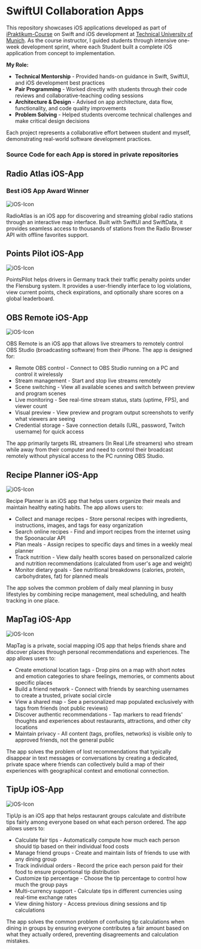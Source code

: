 # SwiftUI Collaboration Apps

This repository showcases iOS applications developed as part of [iPraktikum-Course](https://aet.cit.tum.de/projects/courses/ipraktikum/) on Swift and iOS development at [Technical University of Munich](https://www.tum.de/). As the course instructor, I guided students through intensive one-week development sprint, where each Student built a complete iOS application from concept to implementation.

**My Role:**
- **Technical Mentorship** - Provided hands-on guidance in Swift, SwiftUI, and iOS development best practices
- **Pair Programming** - Worked directly with students through their code reviews and collaborative-teaching coding sessions
- **Architecture & Design** - Advised on app architecture, data flow, functionality, and code quality improvements
- **Problem Solving** - Helped students overcome technical challenges and make critical design decisions

Each project represents a collaborative effort between student and myself, demonstrating real-world software development practices.
### Source Code for each App is stored in private repositories

## Radio Atlas iOS-App
### Best iOS App Award Winner
![iOS-Icon](RadioAtlasApp.png)

RadioAtlas is an iOS app for discovering and streaming global radio stations through an interactive map interface. Built with SwiftUI and SwiftData, it provides seamless access to thousands of stations from the Radio Browser API with offline favorites support.

## Points Pilot iOS-App
![iOS-Icon](PointsPilotApp.png)

PointsPilot helps drivers in Germany track their traffic penalty points under
the Flensburg system. It provides a user-friendly interface to log violations,
view current points, check expirations, and optionally share scores on a global
leaderboard.

## OBS Remote iOS-App
![iOS-Icon](OBSRemoteApp.png)

OBS Remote is an iOS app that allows live streamers to remotely control OBS Studio (broadcasting software) from their iPhone. The app is designed for:
- Remote OBS control - Connect to OBS Studio running on a PC and control it wirelessly
- Stream management - Start and stop live streams remotely
- Scene switching - View all available scenes and switch between preview and program scenes
- Live monitoring - See real-time stream status, stats (uptime, FPS), and viewer count
- Visual preview - View preview and program output screenshots to verify what viewers are seeing
- Credential storage - Save connection details (URL, password, Twitch username) for quick access

The app primarily targets IRL streamers (In Real Life streamers) who stream while away from their computer and need to control their broadcast remotely without physical access to the PC running OBS Studio.

## Recipe Planner iOS-App
![iOS-Icon](RecipePlannerApp.png)

Recipe Planner is an iOS app that helps users organize their meals and maintain healthy eating habits. The app allows users to:
- Collect and manage recipes - Store personal recipes with ingredients, instructions, images, and tags for easy organization
- Search online recipes - Find and import recipes from the internet using the Spoonacular API
- Plan meals - Assign recipes to specific days and times in a weekly meal planner
- Track nutrition - View daily health scores based on personalized calorie and nutrition recommendations (calculated from user's age and weight)
- Monitor dietary goals - See nutritional breakdowns (calories, protein, carbohydrates, fat) for planned meals

The app solves the common problem of daily meal planning in busy lifestyles by combining recipe management, meal scheduling, and health tracking in one place.


## MapTag iOS-App
![iOS-Icon](MapTagApp.png)

MapTag is a private, social mapping iOS app that helps friends share and discover places through personal recommendations and experiences. The app allows users to:
- Create emotional location tags - Drop pins on a map with short notes and emotion categories to share feelings, memories, or comments about specific places
- Build a friend network - Connect with friends by searching usernames to create a trusted, private social circle
- View a shared map - See a personalized map populated exclusively with tags from friends (not public reviews)
- Discover authentic recommendations - Tap markers to read friends' thoughts and experiences about restaurants, attractions, and other city locations
- Maintain privacy - All content (tags, profiles, networks) is visible only to approved friends, not the general public

The app solves the problem of lost recommendations that typically disappear in text messages or conversations by creating a dedicated, private space where friends can collectively build a map of their experiences with geographical context and emotional connection.

## TipUp iOS-App
![iOS-Icon](TipUpApp.png)

TipUp is an iOS app that helps restaurant groups calculate and distribute tips fairly among everyone based on what each person ordered. The app allows users to:
- Calculate fair tips - Automatically compute how much each person should tip based on their individual food costs
- Manage friend groups - Create and maintain lists of friends to use with any dining group
- Track individual orders - Record the price each person paid for their food to ensure proportional tip distribution
- Customize tip percentage - Choose the tip percentage to control how much the group pays
- Multi-currency support - Calculate tips in different currencies using real-time exchange rates
- View dining history - Access previous dining sessions and tip calculations

The app solves the common problem of confusing tip calculations when dining in groups by ensuring everyone contributes a fair amount based on what they actually ordered, preventing disagreements and calculation mistakes.

